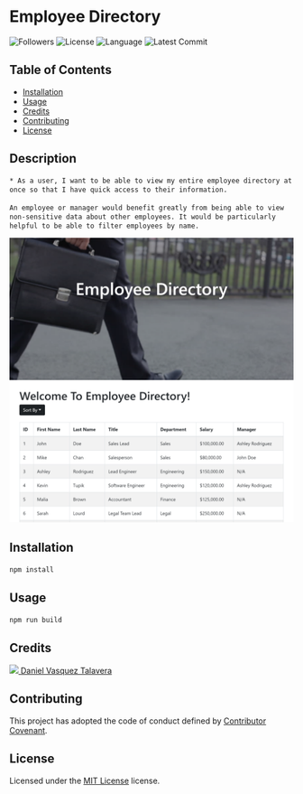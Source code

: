 # Employee Directory 
![Followers](https://img.shields.io/github/followers/DVasquez4155?style=social) ![License](https://img.shields.io/github/license/DVasquez4155/Employee-Directory) ![Language](https://img.shields.io/github/languages/top/DVasquez4155/Employee-Directory) ![Latest Commit](https://img.shields.io/github/last-commit/DVasquez4155/Employee-Directory)
## Table of Contents
* [Installation](#Installation)
* [Usage](#Usage)
* [Credits](#Credits)
* [Contributing](#Contributing)
* [License](#License)
## Description
```
* As a user, I want to be able to view my entire employee directory at once so that I have quick access to their information.

An employee or manager would benefit greatly from being able to view non-sensitive data about other employees. It would be particularly helpful to be able to filter employees by name.
```

[![Image that shows the project](./assets/img/icon.png)](https://DVasquez4155.github.io/Employee-Directory)

## Installation
```npm install```
## Usage
```npm run build```
## Credits
[<img src="https://avatars0.githubusercontent.com/u/22107830?v=4" width="50"/> Daniel Vasquez Talavera](https://github.com/DVasquez4155)
## Contributing
This project has adopted the code of conduct defined by [Contributor Covenant](https://www.contributor-covenant.org/version/2/0/code_of_conduct/).
## License
Licensed under the [MIT License](https://choosealicense.com/licenses/mit/) license.